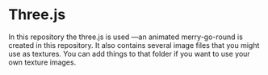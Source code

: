 # Three.js
 
In this repository the three.js is used —an animated merry-go-round is created in this repository. It also contains several image files that you might use as textures. You can add things to that folder if you want to use your own texture images.

